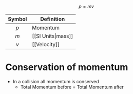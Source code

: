 $$p =mv$$

| Symbol | Definition         |
|:------:| ------------------ |
|  $p$   | Momentum           |
|  $m$   | [[SI Units\|mass]] |
|  $v$   | [[Velocity]]       |

# Conservation of momentum
- In a collision all momentum is conserved
	- Total Momentum before = Total Momentum after
